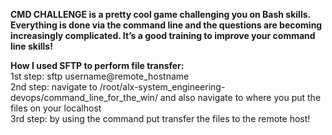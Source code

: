 <b>CMD CHALLENGE is a pretty cool game challenging you on Bash skills. Everything is done via the command line and the questions are becoming increasingly complicated. It’s a good training to improve your command line skills!


How I used SFTP to perform file transfer:</b>
<br>1st step: sftp username@remote_hostname
<br>2nd step: navigate to /root/alx-system_engineering-devops/command_line_for_the_win/ and also navigate to where you put the files on your localhost
<br>3rd step: by using the command put transfer the files to the remote host!

